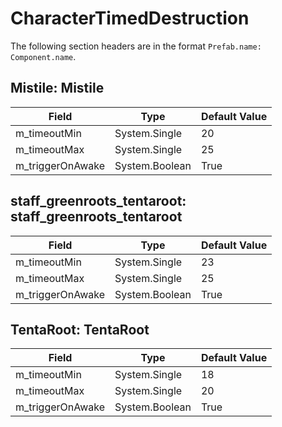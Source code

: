 # CharacterTimedDestruction

The following section headers are in the format `Prefab.name: Component.name`.

## Mistile: Mistile

|Field|Type|Default Value|
|-----|----|-------------|
|m_timeoutMin|System.Single|20|
|m_timeoutMax|System.Single|25|
|m_triggerOnAwake|System.Boolean|True|

## staff_greenroots_tentaroot: staff_greenroots_tentaroot

|Field|Type|Default Value|
|-----|----|-------------|
|m_timeoutMin|System.Single|23|
|m_timeoutMax|System.Single|25|
|m_triggerOnAwake|System.Boolean|True|

## TentaRoot: TentaRoot

|Field|Type|Default Value|
|-----|----|-------------|
|m_timeoutMin|System.Single|18|
|m_timeoutMax|System.Single|20|
|m_triggerOnAwake|System.Boolean|True|

